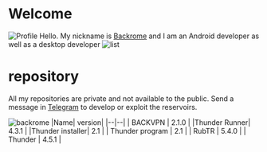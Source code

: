 ﻿# Welcome
![Profile](https://s2.uupload.ir/files/20221223_070509_aal.png)
Hello. My nickname is [Backrome](https://github.com/backrome) and I am an Android developer as well as a desktop developer
![list](https://s2.uupload.ir/files/20221223_071236_1uy9.png)
# repository

All my repositories are private and not available to the public.
Send a message in [Telegram](https://t.me/backrome777) to develop or exploit the reservoirs.

 

 ![backrome](https://s2.uupload.ir/files/img_20221111_213053_491_db3c.jpg)
|Name| version|
|--|--|
| BACKVPN | 2.1.0 |
|Thunder Runner| 4.3.1 |
|Thunder installer| 2.1 |
| Thunder program | 2.1 |
| RubTR | 5.4.0 |
| Thunder | 4.5.1 |


